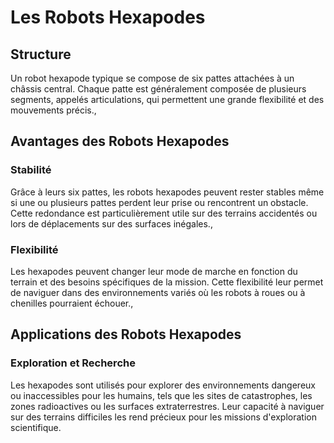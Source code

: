 # Les Robots Hexapodes
## Structure
Un robot hexapode typique se compose de six pattes attachées à un châssis central. Chaque patte est généralement composée de plusieurs segments, appelés articulations, qui permettent une grande flexibilité et des mouvements précis.,
## Avantages des Robots Hexapodes
### Stabilité
Grâce à leurs six pattes, les robots hexapodes peuvent rester stables même si une ou plusieurs pattes perdent leur prise ou rencontrent un obstacle. Cette redondance est particulièrement utile sur des terrains accidentés ou lors de déplacements sur des surfaces inégales.,
### Flexibilité
Les hexapodes peuvent changer leur mode de marche en fonction du terrain et des besoins spécifiques de la mission. Cette flexibilité leur permet de naviguer dans des environnements variés où les robots à roues ou à chenilles pourraient échouer.,
## Applications des Robots Hexapodes
### Exploration et Recherche
Les hexapodes sont utilisés pour explorer des environnements dangereux ou inaccessibles pour les humains, tels que les sites de catastrophes, les zones radioactives ou les surfaces extraterrestres. Leur capacité à naviguer sur des terrains difficiles les rend précieux pour les missions d'exploration scientifique.
